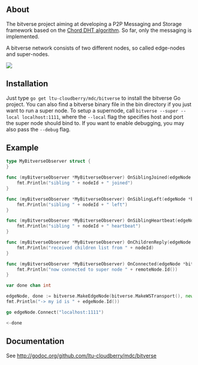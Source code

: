 ## About
The bitverse project aiming at developing a P2P Messaging and Storage framework based on the [Chord DHT algorithm](http://pdos.csail.mit.edu/papers/chord:sigcomm01/chord_sigcomm.pdf). So far, only the messaging is implemented. 

A bitverse network consists of two different nodes, so called edge-nodes and super-nodes.  

![](https://raw.github.com/ltu-cloudberry/mdc/master/bitverse/images/bitverse.png)

## Installation
Just type `go get ltu-cloudberry/mdc/bitverse` to install the bitverse Go project. You can also find a bitverse binary file in the bin directory if you just want to run a super node. 
To setup a supernode, call `bitverse --super --local localhost:1111`, where the `--local` flag the specifies host and port the super node should bind to. If you want to enable debugging, you may also pass the `--debug` flag.

## Example
```go
type MyBitverseObserver struct {
}

func (myBitverseObserver *MyBitverseObserver) OnSiblingJoined(edgeNode *bitverse.EdgeNode, nodeId string) {
	fmt.Println("sibling " + nodeId + " joined")
}

func (myBitverseObserver *MyBitverseObserver) OnSiblingLeft(edgeNode *bitverse.EdgeNode, nodeId string) {
	fmt.Println("sibling " + nodeId + " left")
}

func (myBitverseObserver *MyBitverseObserver) OnSiblingHeartbeat(edgeNode *bitverse.EdgeNode, nodeId string) {
	fmt.Println("sibling " + nodeId + " heartbeat")
}

func (myBitverseObserver *MyBitverseObserver) OnChildrenReply(edgeNode *bitverse.EdgeNode, nodeId string, children []string) {
	fmt.Println("received children list from " + nodeId)
}

func (myBitverseObserver *MyBitverseObserver) OnConnected(edgeNode *bitverse.EdgeNode, remoteNode *bitverse.RemoteNode) {
	fmt.Println("now connected to super node " + remoteNode.Id())
}
```

```go
var done chan int

edgeNode, done := bitverse.MakeEdgeNode(bitverse.MakeWSTransport(), new(BitverseObserver))
fmt.Println("-> my id is " + edgeNode.Id())

go edgeNode.Connect("localhost:1111")

<-done
```

## Documentation
See http://godoc.org/github.com/ltu-cloudberry/mdc/bitverse

